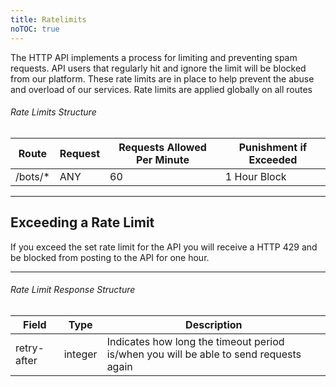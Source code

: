 ```yaml
---
title: Ratelimits
noTOC: true
---
```


The HTTP API implements a process for limiting and preventing spam requests. API users that regularly hit and ignore the limit will be blocked from our platform. These rate limits are in place to help prevent the abuse and overload of our services.
Rate limits are applied globally on all routes

###### Rate Limits Structure
| Route	| Request | Requests Allowed Per Minute | Punishment if Exceeded
|--------------|----------|--------------|--------------|
/bots/*	| ANY	| 60	| 1 Hour Block

---

## Exceeding a Rate Limit
If you exceed the set rate limit for the API you will receive a HTTP 429 and be blocked from posting to the API for one hour.

---

###### Rate Limit Response Structure
Field	| Type | Description
|--------------|----------|--------------|
retry-after	| integer	| Indicates how long the timeout period is/when you will be able to send requests again
